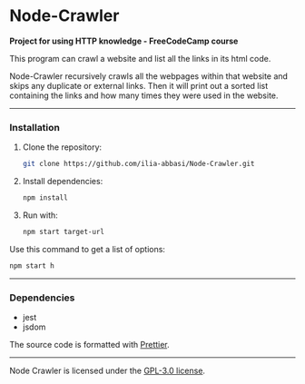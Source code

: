 # Node-Crawler
**Project for using HTTP knowledge - FreeCodeCamp course**

This program can crawl a website and list all the links in its html code.

Node-Crawler recursively crawls all the webpages within that website and
skips any duplicate or external links. Then it will print out a sorted list
containing the links and how many times they were used in the website.


---


### Installation

1. Clone the repository:
   ```sh
   git clone https://github.com/ilia-abbasi/Node-Crawler.git
   ```
2. Install dependencies:
   ```sh
   npm install
   ```
3. Run with:
   ```sh
   npm start target-url
   ```

Use this command to get a list of options:
  ```sh
  npm start h
  ```


---


### Dependencies

- jest
- jsdom

The source code is formatted with [Prettier](https://prettier.io/).


---


Node Crawler is licensed under the [GPL-3.0 license](https://github.com/ilia-abbasi/Node-Crawler/blob/main/LICENSE).
